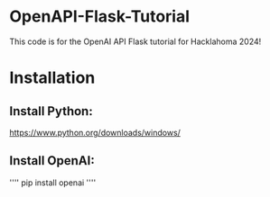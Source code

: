 # OpenAPI-Flask-Tutorial

This code is for the OpenAI API Flask tutorial for Hacklahoma 2024!

# Installation

## Install Python:

https://www.python.org/downloads/windows/

## Install OpenAI:

''''
pip install openai
''''





